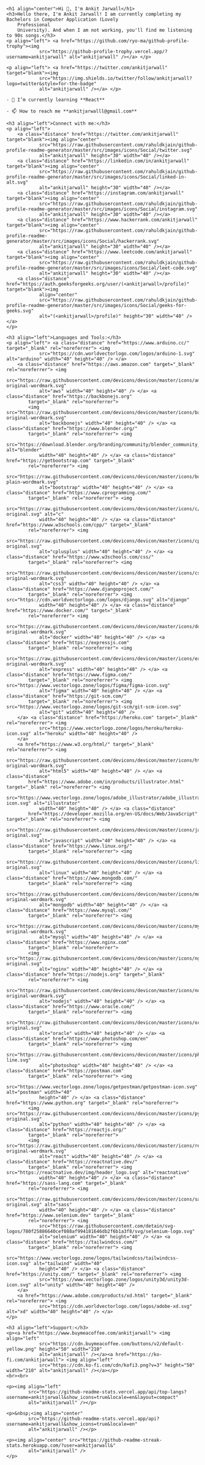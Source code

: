     <h1 align="center">Hi 👋, I'm Ankit Jarwall</h1>
    <h3>Hello there, I'm Ankit Jarwall! I am currently completing my Bachelors in Computer Application (Lovely
        Professional
        University). And when I am not working, you'll find me listening to 90s songs.</h3>
    <p align="left"> <a href="https://github.com/ryo-ma/github-profile-trophy"><img
                src="https://github-profile-trophy.vercel.app/?username=ankitjarwall" alt="ankitjarwall" /></a> </p>

    <p align="left"> <a href="https://twitter.com/ankitjarwall" target="blank"><img
                src="https://img.shields.io/twitter/follow/ankitjarwall?logo=twitter&style=for-the-badge"
                alt="ankitjarwall" /></a> </p>

    - 🌱 I’m currently learning **React**

    - 📫 How to reach me **ankitjarwalll@gmail.com**

    <h3 align="left">Connect with me:</h3>
    <p align="left">
        <a class="distance" href="https://twitter.com/ankitjarwall" target="blank"><img align="center"
                src="https://raw.githubusercontent.com/rahuldkjain/github-profile-readme-generator/master/src/images/icons/Social/twitter.svg"
                alt="ankitjarwall" height="30" width="40" /></a>
        <a class="distance" href="https://linkedin.com/in/ankitjarwall" target="blank"><img align="center"
                src="https://raw.githubusercontent.com/rahuldkjain/github-profile-readme-generator/master/src/images/icons/Social/linked-in-alt.svg"
                alt="ankitjarwall" height="30" width="40" /></a>
        <a class="distance" href="https://instagram.com/ankitjarwall" target="blank"><img align="center"
                src="https://raw.githubusercontent.com/rahuldkjain/github-profile-readme-generator/master/src/images/icons/Social/instagram.svg"
                alt="ankitjarwall" height="30" width="40" /></a>
        <a class="distance" href="https://www.hackerrank.com/ankitjarwall" target="blank"><img align="center"
                src="https://raw.githubusercontent.com/rahuldkjain/github-profile-readme-generator/master/src/images/icons/Social/hackerrank.svg"
                alt="ankitjarwall" height="30" width="40" /></a>
        <a class="distance" href="https://www.leetcode.com/ankitjarwall" target="blank"><img align="center"
                src="https://raw.githubusercontent.com/rahuldkjain/github-profile-readme-generator/master/src/images/icons/Social/leet-code.svg"
                alt="ankitjarwall" height="30" width="40" /></a>
        <a class="distance" href="https://auth.geeksforgeeks.org/user/(<ankitjarwall>/profile)" target="blank"><img
                align="center"
                src="https://raw.githubusercontent.com/rahuldkjain/github-profile-readme-generator/master/src/images/icons/Social/geeks-for-geeks.svg"
                alt="(<ankitjarwall>/profile)" height="30" width="40" /></a>
    </p>

    <h3 align="left">Languages and Tools:</h3>
    <p align="left"> <a class="distance" href="https://www.arduino.cc/" target="_blank" rel="noreferrer"> <img
                src="https://cdn.worldvectorlogo.com/logos/arduino-1.svg" alt="arduino" width="40" height="40" /> </a>
        <a class="distance" href="https://aws.amazon.com" target="_blank" rel="noreferrer"> <img
                src="https://raw.githubusercontent.com/devicons/devicon/master/icons/amazonwebservices/amazonwebservices-original-wordmark.svg"
                alt="aws" width="40" height="40" /> </a> <a class="distance" href="https://backbonejs.org"
            target="_blank" rel="noreferrer">
            <img src="https://raw.githubusercontent.com/devicons/devicon/master/icons/backbonejs/backbonejs-original-wordmark.svg"
                alt="backbonejs" width="40" height="40" /> </a> <a class="distance" href="https://www.blender.org/"
            target="_blank" rel="noreferrer"> <img
                src="https://download.blender.org/branding/community/blender_community_badge_white.svg" alt="blender"
                width="40" height="40" /> </a> <a class="distance" href="https://getbootstrap.com" target="_blank"
            rel="noreferrer"> <img
                src="https://raw.githubusercontent.com/devicons/devicon/master/icons/bootstrap/bootstrap-plain-wordmark.svg"
                alt="bootstrap" width="40" height="40" /> </a> <a class="distance" href="https://www.cprogramming.com/"
            target="_blank" rel="noreferrer"> <img
                src="https://raw.githubusercontent.com/devicons/devicon/master/icons/c/c-original.svg" alt="c"
                width="40" height="40" /> </a> <a class="distance" href="https://www.w3schools.com/cpp/" target="_blank"
            rel="noreferrer"> <img
                src="https://raw.githubusercontent.com/devicons/devicon/master/icons/cplusplus/cplusplus-original.svg"
                alt="cplusplus" width="40" height="40" /> </a> <a class="distance" href="https://www.w3schools.com/css/"
            target="_blank" rel="noreferrer"> <img
                src="https://raw.githubusercontent.com/devicons/devicon/master/icons/css3/css3-original-wordmark.svg"
                alt="css3" width="40" height="40" /> </a> <a class="distance" href="https://www.djangoproject.com/"
            target="_blank" rel="noreferrer"> <img src="https://cdn.worldvectorlogo.com/logos/django.svg" alt="django"
                width="40" height="40" /> </a> <a class="distance" href="https://www.docker.com/" target="_blank"
            rel="noreferrer"> <img
                src="https://raw.githubusercontent.com/devicons/devicon/master/icons/docker/docker-original-wordmark.svg"
                alt="docker" width="40" height="40" /> </a> <a class="distance" href="https://expressjs.com"
            target="_blank" rel="noreferrer"> <img
                src="https://raw.githubusercontent.com/devicons/devicon/master/icons/express/express-original-wordmark.svg"
                alt="express" width="40" height="40" /> </a> <a class="distance" href="https://www.figma.com/"
            target="_blank" rel="noreferrer"> <img src="https://www.vectorlogo.zone/logos/figma/figma-icon.svg"
                alt="figma" width="40" height="40" /> </a> <a class="distance" href="https://git-scm.com/"
            target="_blank" rel="noreferrer"> <img src="https://www.vectorlogo.zone/logos/git-scm/git-scm-icon.svg"
                alt="git" width="40" height="40" />
        </a> <a class="distance" href="https://heroku.com" target="_blank" rel="noreferrer"> <img
                src="https://www.vectorlogo.zone/logos/heroku/heroku-icon.svg" alt="heroku" width="40" height="40" />
        </a>
        <a href="https://www.w3.org/html/" target="_blank" rel="noreferrer"> <img
                src="https://raw.githubusercontent.com/devicons/devicon/master/icons/html5/html5-original-wordmark.svg"
                alt="html5" width="40" height="40" /> </a> <a class="distance"
            href="https://www.adobe.com/in/products/illustrator.html" target="_blank" rel="noreferrer"> <img
                src="https://www.vectorlogo.zone/logos/adobe_illustrator/adobe_illustrator-icon.svg" alt="illustrator"
                width="40" height="40" /> </a> <a class="distance"
            href="https://developer.mozilla.org/en-US/docs/Web/JavaScript" target="_blank" rel="noreferrer"> <img
                src="https://raw.githubusercontent.com/devicons/devicon/master/icons/javascript/javascript-original.svg"
                alt="javascript" width="40" height="40" /> </a> <a class="distance" href="https://www.linux.org/"
            target="_blank" rel="noreferrer"> <img
                src="https://raw.githubusercontent.com/devicons/devicon/master/icons/linux/linux-original.svg"
                alt="linux" width="40" height="40" /> </a> <a class="distance" href="https://www.mongodb.com/"
            target="_blank" rel="noreferrer"> <img
                src="https://raw.githubusercontent.com/devicons/devicon/master/icons/mongodb/mongodb-original-wordmark.svg"
                alt="mongodb" width="40" height="40" /> </a> <a class="distance" href="https://www.mysql.com/"
            target="_blank" rel="noreferrer"> <img
                src="https://raw.githubusercontent.com/devicons/devicon/master/icons/mysql/mysql-original-wordmark.svg"
                alt="mysql" width="40" height="40" /> </a> <a class="distance" href="https://www.nginx.com"
            target="_blank" rel="noreferrer">
            <img src="https://raw.githubusercontent.com/devicons/devicon/master/icons/nginx/nginx-original.svg"
                alt="nginx" width="40" height="40" /> </a> <a class="distance" href="https://nodejs.org" target="_blank"
            rel="noreferrer"> <img
                src="https://raw.githubusercontent.com/devicons/devicon/master/icons/nodejs/nodejs-original-wordmark.svg"
                alt="nodejs" width="40" height="40" /> </a> <a class="distance" href="https://www.oracle.com/"
            target="_blank" rel="noreferrer"> <img
                src="https://raw.githubusercontent.com/devicons/devicon/master/icons/oracle/oracle-original.svg"
                alt="oracle" width="40" height="40" /> </a> <a class="distance" href="https://www.photoshop.com/en"
            target="_blank" rel="noreferrer"> <img
                src="https://raw.githubusercontent.com/devicons/devicon/master/icons/photoshop/photoshop-line.svg"
                alt="photoshop" width="40" height="40" /> </a> <a class="distance" href="https://postman.com"
            target="_blank" rel="noreferrer"> <img
                src="https://www.vectorlogo.zone/logos/getpostman/getpostman-icon.svg" alt="postman" width="40"
                height="40" /> </a> <a class="distance" href="https://www.python.org" target="_blank" rel="noreferrer">
            <img src="https://raw.githubusercontent.com/devicons/devicon/master/icons/python/python-original.svg"
                alt="python" width="40" height="40" /> </a> <a class="distance" href="https://reactjs.org/"
            target="_blank" rel="noreferrer">
            <img src="https://raw.githubusercontent.com/devicons/devicon/master/icons/react/react-original-wordmark.svg"
                alt="react" width="40" height="40" /> </a> <a class="distance" href="https://reactnative.dev/"
            target="_blank" rel="noreferrer"> <img src="https://reactnative.dev/img/header_logo.svg" alt="reactnative"
                width="40" height="40" /> </a> <a class="distance" href="https://sass-lang.com" target="_blank"
            rel="noreferrer"> <img
                src="https://raw.githubusercontent.com/devicons/devicon/master/icons/sass/sass-original.svg" alt="sass"
                width="40" height="40" /> </a> <a class="distance" href="https://www.selenium.dev" target="_blank"
            rel="noreferrer"> <img
                src="https://raw.githubusercontent.com/detain/svg-logos/780f25886640cef088af994181646db2f6b1a3f8/svg/selenium-logo.svg"
                alt="selenium" width="40" height="40" /> </a> <a class="distance" href="https://tailwindcss.com/"
            target="_blank" rel="noreferrer"> <img
                src="https://www.vectorlogo.zone/logos/tailwindcss/tailwindcss-icon.svg" alt="tailwind" width="40"
                height="40" /> </a> <a class="distance" href="https://unity.com/" target="_blank" rel="noreferrer"> <img
                src="https://www.vectorlogo.zone/logos/unity3d/unity3d-icon.svg" alt="unity" width="40" height="40" />
        </a>
        <a href="https://www.adobe.com/products/xd.html" target="_blank" rel="noreferrer"> <img
                src="https://cdn.worldvectorlogo.com/logos/adobe-xd.svg" alt="xd" width="40" height="40" /> </a>
    </p>

    <h3 align="left">Support:</h3>
    <p><a href="https://www.buymeacoffee.com/ankitjarwall"> <img align="left"
                src="https://cdn.buymeacoffee.com/buttons/v2/default-yellow.png" height="50" width="210"
                alt="ankitjarwall" /></a><a href="https://ko-fi.com/ankitjarwall"> <img align="left"
                src="https://cdn.ko-fi.com/cdn/kofi3.png?v=3" height="50" width="210" alt="ankitjarwall" /></a></p>
    <br><br>

    <p><img align="left"
            src="https://github-readme-stats.vercel.app/api/top-langs?username=ankitjarwall&show_icons=true&locale=en&layout=compact"
            alt="ankitjarwall" /></p>

    <p>&nbsp;<img align="center"
            src="https://github-readme-stats.vercel.app/api?username=ankitjarwall&show_icons=true&locale=en"
            alt="ankitjarwall" /></p>

    <p><img align="center" src="https://github-readme-streak-stats.herokuapp.com/?user=ankitjarwall&"
            alt="ankitjarwall" />
    </p>
    
